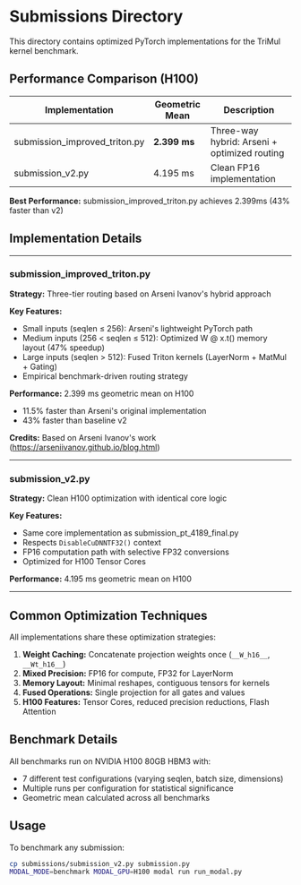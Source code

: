# Submissions Directory

This directory contains optimized PyTorch implementations for the TriMul kernel benchmark.

## Performance Comparison (H100)

| Implementation | Geometric Mean | Description |
|----------------|---------------|-------------|
| submission_improved_triton.py | **2.399 ms** | Three-way hybrid: Arseni + optimized routing |
| submission_v2.py | 4.195 ms | Clean FP16 implementation |

**Best Performance:** submission_improved_triton.py achieves 2.399ms (43% faster than v2)

## Implementation Details

---

### submission_improved_triton.py
**Strategy:** Three-tier routing based on Arseni Ivanov's hybrid approach

**Key Features:**
- Small inputs (seqlen ≤ 256): Arseni's lightweight PyTorch path
- Medium inputs (256 < seqlen ≤ 512): Optimized W @ x.t() memory layout (47% speedup)
- Large inputs (seqlen > 512): Fused Triton kernels (LayerNorm + MatMul + Gating)
- Empirical benchmark-driven routing strategy

**Performance:** 2.399 ms geometric mean on H100
- 11.5% faster than Arseni's original implementation
- 43% faster than baseline v2

**Credits:** Based on Arseni Ivanov's work (https://arseniivanov.github.io/blog.html)

---

### submission_v2.py
**Strategy:** Clean H100 optimization with identical core logic

**Key Features:**
- Same core implementation as submission_pt_4189_final.py
- Respects `DisableCuDNNTF32()` context
- FP16 computation path with selective FP32 conversions
- Optimized for H100 Tensor Cores

**Performance:** 4.195 ms geometric mean on H100

---

## Common Optimization Techniques

All implementations share these optimization strategies:

1. **Weight Caching:** Concatenate projection weights once (`__W_h16__`, `__Wt_h16__`)
2. **Mixed Precision:** FP16 for compute, FP32 for LayerNorm
3. **Memory Layout:** Minimal reshapes, contiguous tensors for kernels
4. **Fused Operations:** Single projection for all gates and values
5. **H100 Features:** Tensor Cores, reduced precision reductions, Flash Attention

## Benchmark Details

All benchmarks run on NVIDIA H100 80GB HBM3 with:
- 7 different test configurations (varying seqlen, batch size, dimensions)
- Multiple runs per configuration for statistical significance
- Geometric mean calculated across all benchmarks

## Usage

To benchmark any submission:

```bash
cp submissions/submission_v2.py submission.py
MODAL_MODE=benchmark MODAL_GPU=H100 modal run run_modal.py
```
